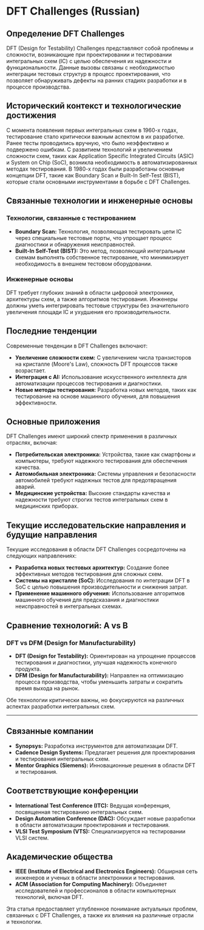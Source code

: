# DFT Challenges (Russian)

## Определение DFT Challenges

DFT (Design for Testability) Challenges представляют собой проблемы и сложности, возникающие при проектировании и тестировании интегральных схем (IC) с целью обеспечения их надежности и функциональности. Данные вызовы связаны с необходимостью интеграции тестовых структур в процесс проектирования, что позволяет обнаруживать дефекты на ранних стадиях разработки и в процессе производства. 

## Исторический контекст и технологические достижения

С момента появления первых интегральных схем в 1960-х годах, тестирование стало критически важным аспектом в их разработке. Ранее тесты проводились вручную, что было неэффективно и подвержено ошибкам. С развитием технологий и увеличением сложности схем, таких как Application Specific Integrated Circuits (ASIC) и System on Chip (SoC), возникла необходимость в автоматизированных методах тестирования. В 1980-х годах были разработаны основные концепции DFT, такие как Boundary Scan и Built-In Self-Test (BIST), которые стали основными инструментами в борьбе с DFT Challenges.

## Связанные технологии и инженерные основы

### Технологии, связанные с тестированием

- **Boundary Scan:** Технология, позволяющая тестировать цепи IC через специальные тестовые порты, что упрощает процесс диагностики и обнаружения неисправностей.
- **Built-In Self-Test (BIST):** Это метод, позволяющий интегральным схемам выполнять собственное тестирование, что минимизирует необходимость в внешнем тестовом оборудовании.

### Инженерные основы

DFT требует глубоких знаний в области цифровой электроники, архитектуры схем, а также алгоритмов тестирования. Инженеры должны уметь интегрировать тестовые структуры без значительного увеличения площади IC и ухудшения его производительности.

## Последние тенденции

Современные тенденции в DFT Challenges включают:

- **Увеличение сложности схем:** С увеличением числа транзисторов на кристалле (Moore's Law), сложность DFT процессов также возрастает.
- **Интеграция с AI:** Использование искусственного интеллекта для автоматизации процессов тестирования и диагностики.
- **Новые методы тестирования:** Разработка новых методов, таких как тестирование на основе машинного обучения, для повышения эффективности.

## Основные приложения

DFT Challenges имеют широкий спектр применения в различных отраслях, включая:

- **Потребительская электроника:** Устройства, такие как смартфоны и компьютеры, требуют надежного тестирования для обеспечения качества.
- **Автомобильная электроника:** Системы управления и безопасности автомобилей требуют надежных тестов для предотвращения аварий.
- **Медицинские устройства:** Высокие стандарты качества и надежности требуют строгих тестов интегральных схем в медицинских приборах.

## Текущие исследовательские направления и будущие направления

Текущие исследования в области DFT Challenges сосредоточены на следующих направлениях:

- **Разработка новых тестовых архитектур:** Создание более эффективных методов тестирования для сложных схем.
- **Системы на кристалле (SoC):** Исследования по интеграции DFT в SoC с целью повышения производительности и снижения затрат.
- **Применение машинного обучения:** Использование алгоритмов машинного обучения для предсказания и диагностики неисправностей в интегральных схемах.

## Сравнение технологий: A vs B

### DFT vs DFM (Design for Manufacturability)

- **DFT (Design for Testability):** Ориентирован на упрощение процессов тестирования и диагностики, улучшая надежность конечного продукта.
- **DFM (Design for Manufacturability):** Направлен на оптимизацию процесса производства, чтобы уменьшить затраты и сократить время выхода на рынок.

Обе технологии критически важны, но фокусируются на различных аспектах разработки интегральных схем.

---

## Связанные компании

- **Synopsys:** Разработка инструментов для автоматизации DFT.
- **Cadence Design Systems:** Предлагает решения для проектирования и тестирования интегральных схем.
- **Mentor Graphics (Siemens):** Инновационные решения в области DFT и тестирования.

## Соответствующие конференции

- **International Test Conference (ITC):** Ведущая конференция, посвященная тестированию интегральных схем.
- **Design Automation Conference (DAC):** Обсуждает новые разработки в области автоматизации проектирования и тестирования.
- **VLSI Test Symposium (VTS):** Специализируется на тестировании VLSI систем.

## Академические общества

- **IEEE (Institute of Electrical and Electronics Engineers):** Обширная сеть инженеров и ученых в области электроники и тестирования.
- **ACM (Association for Computing Machinery):** Объединяет исследователей и профессионалов в области компьютерных технологий, включая DFT.

Эта статья предоставляет углубленное понимание актуальных проблем, связанных с DFT Challenges, а также их влияния на различные отрасли и технологии.